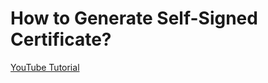 # How to Generate Self-Signed Certificate?

[YouTube Tutorial](https://khulnasoft.com/how-to-generate-self-signed-certificate/)
